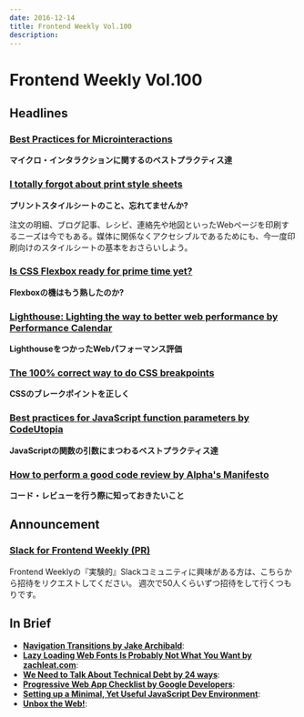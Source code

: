 ```yaml
---
date: 2016-12-14
title: Frontend Weekly Vol.100
description: 
---
```


# Frontend Weekly Vol.100

## Headlines

### [Best Practices for Microinteractions](https://uxplanet.org/best-practices-for-microinteractions-9456211aeed0#.r8lryglqb)

**マイクロ・インタラクションに関するのベストプラクティス達**

### [I totally forgot about print style sheets](https://uxdesign.cc/i-totally-forgot-about-print-style-sheets-f1e6604cfd6#.dcpsir5fp)

**プリントスタイルシートのこと、忘れてませんか?**

注文の明細、ブログ記事、レシピ、連絡先や地図といったWebページを印刷するニーズは今でもある。媒体に関係なくアクセシブルであるためにも、今一度印刷向けのスタイルシートの基本をおさらいしよう。

### [Is CSS Flexbox ready for prime time yet?](https://medium.com/@martindefatte/is-css-flexbox-ready-for-prime-time-yet-dcaceebd6fdb#.rn4e0x6i5)

**Flexboxの機はもう熟したのか?**

### [Lighthouse: Lighting the way to better web performance by Performance Calendar](http://calendar.perfplanet.com/2016/lighthouse-lighting-to-way-to-better-web-performance/)

**LighthouseをつかったWebパフォーマンス評価**

### [The 100% correct way to do CSS breakpoints](https://medium.freecodecamp.com/the-100-correct-way-to-do-css-breakpoints-88d6a5ba1862#.yj6ikjwz3)

**CSSのブレークポイントを正しく**

### [Best practices for JavaScript function parameters by CodeUtopia](http://codeutopia.net/blog/2016/11/24/best-practices-for-javascript-function-parameters/)

**JavaScriptの関数の引数にまつわるベストプラクティス達**

### [How to perform a good code review by Alpha's Manifesto](https://blog.alphasmanifesto.com/2016/11/17/how-to-perform-a-good-code-review/)

**コード・レビューを行う際に知っておきたいこと**

## Announcement

### [Slack for Frontend Weekly (PR)](https://studiomohawk.typeform.com/to/Kj8Gaj)

Frontend Weeklyの『実験的』Slackコミュニティに興味がある方は、こちらから招待をリクエストしてください。 週次で50人くらいずつ招待をして行くつもりです。

## In Brief

* [**Navigation Transitions by Jake Archibald**](https://github.com/jakearchibald/navigation-transitions): 
* [**Lazy Loading Web Fonts Is Probably Not What You Want by zachleat.com**](https://www.zachleat.com/web/lazy-loading-webfonts/): 
* [**We Need to Talk About Technical Debt by 24 ways**](https://24ways.org/2016/we-need-to-talk-about-technical-debt/): 
* [**Progressive Web App Checklist by Google Developers**](https://developers.google.com/web/progressive-web-apps/checklist): 
* [**Setting up a Minimal, Yet Useful JavaScript Dev Environment**](https://dev.to/corgibytes/setting-up-a-minimal-yet-useful-javascript-dev-environment): 
* [**Unbox the Web!**](https://uxdesign.cc/unbox-the-web-f00bc8e0d0e3#.6ufjxnaoj): 
